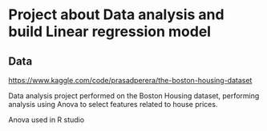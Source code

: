 # Project about Data analysis and build Linear regression model  
## Data
https://www.kaggle.com/code/prasadperera/the-boston-housing-dataset

 Data analysis project performed on the Boston Housing dataset, performing analysis using Anova to select features related to house prices.

 Anova used in R studio
